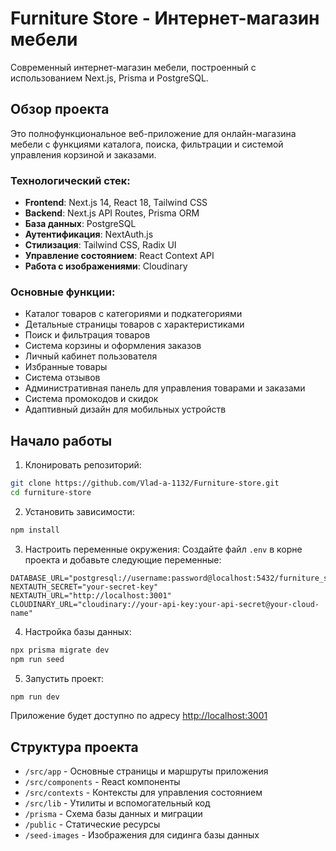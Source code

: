 # Furniture Store - Интернет-магазин мебели

Современный интернет-магазин мебели, построенный с использованием Next.js, Prisma и PostgreSQL.

## Обзор проекта

Это полнофункциональное веб-приложение для онлайн-магазина мебели с функциями каталога, поиска, фильтрации и системой управления корзиной и заказами.

### Технологический стек:

- **Frontend**: Next.js 14, React 18, Tailwind CSS
- **Backend**: Next.js API Routes, Prisma ORM
- **База данных**: PostgreSQL
- **Аутентификация**: NextAuth.js
- **Стилизация**: Tailwind CSS, Radix UI
- **Управление состоянием**: React Context API
- **Работа с изображениями**: Cloudinary

### Основные функции:

- Каталог товаров с категориями и подкатегориями
- Детальные страницы товаров с характеристиками
- Поиск и фильтрация товаров
- Система корзины и оформления заказов
- Личный кабинет пользователя
- Избранные товары
- Система отзывов
- Административная панель для управления товарами и заказами
- Система промокодов и скидок
- Адаптивный дизайн для мобильных устройств

## Начало работы

1. Клонировать репозиторий:
```bash
git clone https://github.com/Vlad-a-1132/Furniture-store.git
cd furniture-store
```

2. Установить зависимости:
```bash
npm install
```

3. Настроить переменные окружения:
Создайте файл `.env` в корне проекта и добавьте следующие переменные:
```
DATABASE_URL="postgresql://username:password@localhost:5432/furniture_store"
NEXTAUTH_SECRET="your-secret-key"
NEXTAUTH_URL="http://localhost:3001"
CLOUDINARY_URL="cloudinary://your-api-key:your-api-secret@your-cloud-name"
```

4. Настройка базы данных:
```bash
npx prisma migrate dev
npm run seed
```

5. Запустить проект:
```bash
npm run dev
```

Приложение будет доступно по адресу [http://localhost:3001](http://localhost:3001)

## Структура проекта

- `/src/app` - Основные страницы и маршруты приложения
- `/src/components` - React компоненты
- `/src/contexts` - Контексты для управления состоянием
- `/src/lib` - Утилиты и вспомогательный код
- `/prisma` - Схема базы данных и миграции
- `/public` - Статические ресурсы
- `/seed-images` - Изображения для сидинга базы данных
